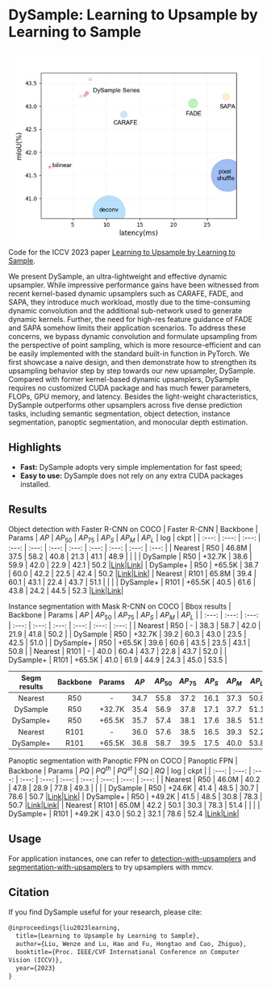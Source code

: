 # DySample: Learning to Upsample by Learning to Sample

<p align="center"><img src="complexity.jpg" width="500" title="Complexity"/></p>

Code for the ICCV 2023 paper [Learning to Upsample by Learning to Sample](https://arxiv.org/abs/2308.15085).

We present DySample, an ultra-lightweight and effective dynamic upsampler. While impressive performance gains have been witnessed from recent kernel-based dynamic upsamplers such as CARAFE, FADE, and SAPA, they introduce much workload, mostly due to the time-consuming dynamic convolution and the additional sub-network used to generate dynamic kernels. Further, the need for high-res feature guidance of FADE and SAPA somehow limits their application scenarios. To address these concerns, we bypass dynamic convolution and formulate upsampling from the perspective of point sampling, which is more resource-efficient and can be easily implemented with the standard built-in function in PyTorch. We first showcase a naive design, and then demonstrate how to strengthen its upsampling behavior step by step towards our new upsampler, DySample. Compared with former kernel-based dynamic upsamplers, DySample requires no customized CUDA package and has much fewer parameters, FLOPs, GPU memory, and latency. Besides the light-weight characteristics, DySample outperforms other upsamplers across five dense prediction tasks, including semantic segmentation, object detection, instance segmentation, panoptic segmentation, and monocular depth estimation.

## Highlights

- **Fast:** DySample adopts very simple implementation for fast speed;
- **Easy to use:** DySample does not rely on any extra CUDA packages installed.

## Results

Object detection with Faster R-CNN on COCO
| Faster R-CNN | Backbone | Params |   $AP$   | $AP_{50}$ | $AP_{75}$ | $AP_S$   | $AP_M$   | $AP_{L}$ |  log  | ckpt  |
| :---:        |  :---:   | :---:  | :---:    | :---:     | :---:     | :---:    | :---:    | :---:    | :---: | :---: |
| Nearest      | R50      | 46.8M  | 37.5     | 58.2      | 40.8      | 21.3     | 41.1     | 48.9     |       |       |
| DySample     | R50      | +32.7K | 38.6     | 59.9      | 42.0      | 22.9     | 42.1     | 50.2     |[Link](https://github.com/tiny-smart/detection-with-upsamplers/releases/download/checkpoint/faster_rcnn_r50_fpn_dysample-lpg4_1x_coco.log)|[Link](https://github.com/tiny-smart/detection-with-upsamplers/releases/download/checkpoint/faster_rcnn_r50_fpn_dysample-lpg4_1x_coco.pth)|
| DySample+    | R50      | +65.5K | 38.7     | 60.0      | 42.2      | 22.5     | 42.4     | 50.2     |[Link](https://github.com/tiny-smart/detection-with-upsamplers/releases/download/checkpoint/faster_rcnn_r50_fpn_dysample-lpg4ds_1x_coco.log)|[Link](https://github.com/tiny-smart/detection-with-upsamplers/releases/download/checkpoint/faster_rcnn_r50_fpn_dysample-lpg4ds_1x_coco.pth)|
| Nearest      | R101     | 65.8M  | 39.4     | 60.1      | 43.1      | 22.4     | 43.7     | 51.1     |       |       |
| DySample+    | R101     | +65.5K | 40.5     | 61.6      | 43.8      | 24.2     | 44.5     | 52.3     |[Link](https://github.com/tiny-smart/detection-with-upsamplers/releases/download/checkpoint/faster_rcnn_r101_fpn_dysample-lpg4ds_1x_coco.log)|[Link](https://github.com/tiny-smart/detection-with-upsamplers/releases/download/checkpoint/faster_rcnn_r101_fpn_dysample-lpg4ds_1x_coco.pth)|

Instance segmentation with Mask R-CNN on COCO
| Bbox results | Backbone | Params |   $AP$   | $AP_{50}$ | $AP_{75}$ | $AP_S$   | $AP_M$   | $AP_{L}$ |
| :---:        |  :---:   | :---:  | :---:    | :---:     | :---:     | :---:    | :---:    | :---:    |
| Nearest      | R50      |   -    | 38.3     | 58.7      | 42.0      | 21.9     | 41.8     | 50.2     |
| DySample     | R50      | +32.7K | 39.2     | 60.3      | 43.0      | 23.5     | 42.5     | 51.0     |
| DySample+    | R50      | +65.5K | 39.6     | 60.6      | 43.5      | 23.5     | 43.1     | 50.8     |
| Nearest      | R101     |   -    | 40.0     | 60.4      | 43.7      | 22.8     | 43.7     | 52.0     |
| DySample+    | R101     | +65.5K | 41.0     | 61.9      | 44.9      | 24.3     | 45.0     | 53.5     |

| Segm results | Backbone | Params |   $AP$   | $AP_{50}$ | $AP_{75}$ | $AP_S$   | $AP_M$   | $AP_{L}$ |  log  | ckpt  |
| :---:        |  :---:   | :---:  | :---:    | :---:     | :---:     | :---:    | :---:    | :---:    | :---: | :---: |
| Nearest      | R50      |   -    | 34.7     | 55.8      | 37.2      | 16.1     | 37.3     | 50.8     |       |       |
| DySample     | R50      | +32.7K | 35.4     | 56.9      | 37.8      | 17.1     | 37.7     | 51.1     |[Link](https://github.com/tiny-smart/detection-with-upsamplers/releases/download/checkpoint/mask_rcnn_r50_fpn_dysample-lpg4_1x_coco.log)|[Link](https://github.com/tiny-smart/detection-with-upsamplers/releases/download/checkpoint/mask_rcnn_r50_fpn_dysample-lpg4_1x_coco.pth)|
| DySample+    | R50      | +65.5K | 35.7     | 57.4      | 38.1      | 17.6     | 38.5     | 51.5     |[Link](https://github.com/tiny-smart/detection-with-upsamplers/releases/download/checkpoint/mask_rcnn_r50_fpn_dysample-lpg4ds_1x_coco.log)|[Link](https://github.com/tiny-smart/detection-with-upsamplers/releases/download/checkpoint/mask_rcnn_r50_fpn_dysample-lpg4ds_1x_coco.pth)|
| Nearest      | R101     |   -    | 36.0     | 57.6      | 38.5      | 16.5     | 39.3     | 52.2     |       |       |
| DySample+    | R101     | +65.5K | 36.8     | 58.7      | 39.5      | 17.5     | 40.0     | 53.8     |[Link](https://github.com/tiny-smart/detection-with-upsamplers/releases/download/checkpoint/mask_rcnn_r101_fpn_dysample-lpg4ds_1x_coco.log)|[Link](https://github.com/tiny-smart/detection-with-upsamplers/releases/download/checkpoint/mask_rcnn_r101_fpn_dysample-lpg4ds_1x_coco.pth)|

Panoptic segmentation with Panoptic FPN on COCO
| Panoptic FPN | Backbone | Params |   $PQ$   | $PQ^{th}$ | $PQ^{st}$ |  $SQ$   |  $RQ$   |  log  | ckpt  |
| :---:        |  :---:   | :---:  |  :---:   |  :---:    |  :---:    |  :---:  |  :---:  | :---: | :---: |
| Nearest      |   R50    | 46.0M  |  40.2    |  47.8     |  28.9     |  77.8   |  49.3   |       |       |
| DySample     |   R50    | +24.6K |  41.4    |  48.5     |  30.7     |  78.6   |  50.7   |[Link](https://github.com/tiny-smart/detection-with-upsamplers/releases/download/checkpoint/panoptic_fpn_r50_fpn_dysample-lpg4_1x_coco.log)|[Link](https://github.com/tiny-smart/detection-with-upsamplers/releases/download/checkpoint/panoptic_fpn_r50_fpn_dysample-lpg4_1x_coco.pth)|
| DySample+    |   R50    | +49.2K |  41.5    |  48.5     |  30.8     |  78.3   |  50.7   |[Link](https://github.com/tiny-smart/detection-with-upsamplers/releases/download/checkpoint/panoptic_fpn_r50_fpn_dysample-lpg4ds_1x_coco.log)|[Link](https://github.com/tiny-smart/detection-with-upsamplers/releases/download/checkpoint/panoptic_fpn_r50_fpn_dysample-lpg4ds_1x_coco.pth)|
| Nearest      |   R101   | 65.0M  |  42.2    |  50.1     |  30.3     |  78.3   |  51.4   |       |       |
| DySample+    |   R101   | +49.2K |  43.0    |  50.2     |  32.1     |  78.6   |  52.4   |[Link](https://github.com/tiny-smart/detection-with-upsamplers/releases/download/checkpoint/panoptic_fpn_r101_fpn_dysample-lpg4ds_1x_coco.log)|[Link](https://github.com/tiny-smart/detection-with-upsamplers/releases/download/checkpoint/panoptic_fpn_r101_fpn_dysample-lpg4ds_1x_coco.pth)|

## Usage

For application instances, one can refer to [detection-with-upsamplers](https://github.com/tiny-smart/detection-with-upsamplers) and [segmentation-with-upsamplers](https://github.com/tiny-smart/segmentation-with-upsamplers) to try upsamplers with mmcv.

## Citation
If you find DySample useful for your research, please cite:
```
@inproceedings{liu2023learning,
  title={Learning to Upsample by Learning to Sample},
  author={Liu, Wenze and Lu, Hao and Fu, Hongtao and Cao, Zhiguo},
  booktitle={Proc. IEEE/CVF International Conference on Computer Vision (ICCV)},
  year={2023}
}
```
